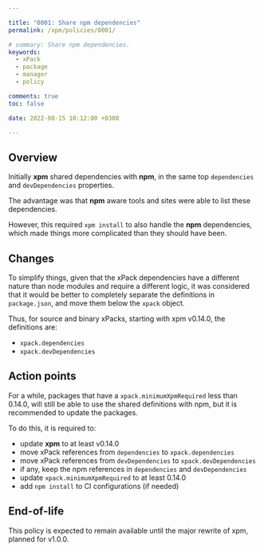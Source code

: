 ```yaml
---

title: "0001: Share npm dependencies"
permalink: /xpm/policies/0001/

# summary: Share npm dependencies.
keywords:
  - xPack
  - package
  - manager
  - policy

comments: true
toc: false

date: 2022-08-15 10:12:00 +0300

---
```


## Overview

Initially **xpm** shared dependencies with **npm**, in the same top
`dependencies` and `devDependencies` properties.

The advantage was that **npm** aware tools and sites were able to list
these dependencies.

However, this required `xpm install` to also handle the **npm** dependencies,
which made things more complicated than they should have been.

## Changes

To simplify things, given that the xPack dependencies have a different
nature than node modules and require a different logic, it was considered
that it would be better to completely separate the definitions in
`package.json`, and move them below the `xpack` object.

Thus, for source and binary xPacks, starting with xpm v0.14.0,
the definitions are:

- `xpack.dependencies`
- `xpack.devDependencies`

## Action points

For a while, packages that have a `xpack.minimumXpmRequired` less than 0.14.0,
will still be able to use the shared definitions with npm,
but it is recommended to update the packages.

To do this, it is required to:

- update **xpm** to at least v0.14.0
- move xPack references from `dependencies` to `xpack.dependencies`
- move xPack references from `devDependencies` to `xpack.devDependencies`
- if any, keep the npm references in `dependencies` and `devDependencies`
- update `xpack.minimumXpmRequired` to at least 0.14.0
- add `npm install` to CI configurations (if needed)

## End-of-life

This policy is expected to remain available until the major rewrite of xpm,
planned for v1.0.0.
